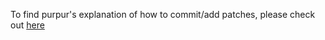 To find purpur's explanation of how to commit/add patches, please check out [here](https://github.com/PurpurMC/Purpur)